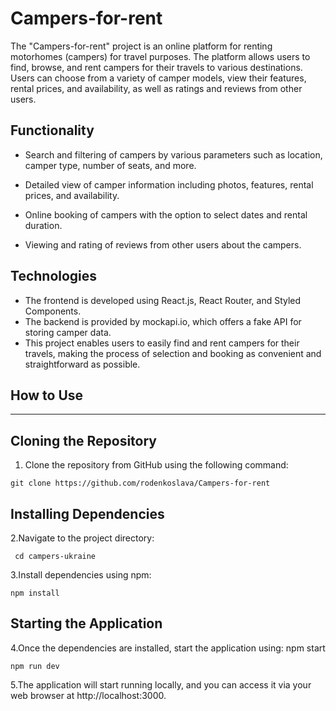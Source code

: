 # **Campers-for-rent**

The "Campers-for-rent" project is an online platform for renting motorhomes (campers) for travel purposes. The platform allows users to find, browse, and rent campers for their travels to various destinations. Users can choose from a variety of camper models, view their features, rental prices, and availability, as well as ratings and reviews from other users.

## **Functionality**

- Search and filtering of campers by various parameters such as location, camper type, number of seats, and more.

* Detailed view of camper information including photos, features, rental prices, and availability.

- Online booking of campers with the option to select dates and rental duration.

* Viewing and rating of reviews from other users about the campers.

## **Technologies**

- The frontend is developed using React.js, React Router, and Styled Components.
- The backend is provided by mockapi.io, which offers a fake API for storing camper data.
- This project enables users to easily find and rent campers for their travels, making the process of selection and booking as convenient and straightforward as possible.

## **How to Use**

---

## **Cloning the Repository**

1. Clone the repository from GitHub using the following command:

```
git clone https://github.com/rodenkoslava/Campers-for-rent

```

## **Installing Dependencies**

2.Navigate to the project directory:

```
 cd campers-ukraine

```

3.Install dependencies using npm:

```
npm install

```

## **Starting the Application**

4.Once the dependencies are installed, start the application using:
npm start

```
npm run dev

```

5.The application will start running locally, and you can access it via your web browser at http://localhost:3000.
